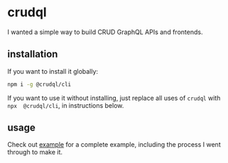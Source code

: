 # crudql

I wanted a simple way to build CRUD GraphQL APIs and frontends.

## installation

If you want to install it globally:

```bash
npm i -g @crudql/cli
``` 

If you want to use it without installing, just replace all uses of `crudql` with `npx  @crudql/cli`, in instructions below.

## usage

Check out [example](example) for a complete example, including the process I went through to make it.

